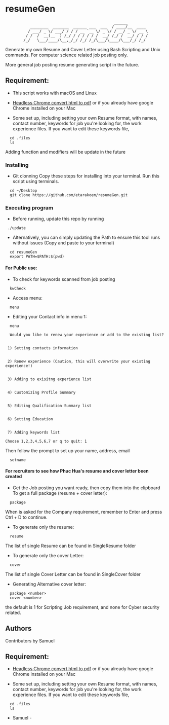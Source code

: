 # resumeGen
                                                    ______         
               ________  _______  ______ ___  ___  / ____/__  ____ 
              / ___/ _ \/ ___/ / / / __ `__ \/ _ \/ / __/ _ \/ __ \
             / /  /  __(__  ) /_/ / / / / / /  __/ /_/ /  __/ / / /
            /_/   \___/____/\__,_/_/ /_/ /_/\___/\____/\___/_/ /_/ 
                                                                   

Generate my own Resume and Cover Letter using Bash Scripting and Unix commands. For computer science related job posting only. 

More general job posting resume generating script in the future.

## Requirement:

* This script works with macOS and Linux
* [Headless Chrome convert html to pdf](https://developers.google.com/web/updates/2017/04/headless-chrome) or if you already have google Chrome installed on your Mac

* Some set up, including setting your own Resume format, with names, contact number, keywords for job you're looking for, the work experience files. If you want to edit these keywords file,
```
  cd .files
  ls
```
Adding function and modifiers will be update in the future

### Installing

* Git clonning
Copy these steps for installing into your terminal. Run this script using terminals.
```
  cd ~/Desktop
  git clone https://github.com/etarakoem/resumeGen.git 
```

### Executing program
* Before running, update this repo by running
```
 ./update
```

* Alternatively, you can simply updating the Path to ensure this tool runs without issues (Copy and paste to your terminal)
```
  cd resumeGen
  export PATH=$PATH:$(pwd)
```

#### For Public use:

* To check for keywords scanned from job posting
```
  kwCheck
```

* Access menu:
```
  menu
```

* Editing your Contact info in menu 1:
```
  menu
  
  Would you like to renew your experience or add to the existing list?


 1) Setting contacts information


 2) Renew experience (Caution, this will overwrite your existing experience!)


 3) Adding to exisitng experience list  


 4) Customizing Profile Summary 


 5) Editing Qualification Summary list


 6) Setting Education


 7) Adding keywords list

Choose 1,2,3,4,5,6,7 or q to quit: 1

```
Then follow the prompt to set up your name, address, email

```
  setname
```	
#### For recruiters to see how Phuc Hua's resume and cover letter been created
* Get the Job posting you want ready, then copy them into the clipboard
To get a full package (resume + cover letter):

```
  package
```

When is asked for the Company requirement, remember to Enter and press Ctrl + D to continue.

* To generate only the resume:
```
  resume
```
The list of single Resume can be found in SingleResume folder

* To generate only the cover Letter:
```
  cover
```
The list of single Cover Letter can be found in SingleCover folder

* Generating Alternative cover letter:
```
  package <number>
  cover <number>
```
the default is 1 for Scripting Job requirement, and none for Cyber security related.


## Authors

Contributors by Samuel

## Requirement:

- [Headless Chrome convert html to pdf](https://developers.google.com/web/updates/2017/04/headless-chrome) or if you already have google Chrome installed on your Mac

- Some set up, including setting your own Resume format, with names, contact number, keywords for job you're looking for, the work experience files. If you want to edit these keywords file,
```
  cd .files
  ls
```
- Samuel -
